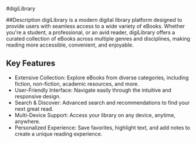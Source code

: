 #digiLibrary

##Description
digiLibrary is a modern digital library platform designed to provide users with seamless access to a wide variety of eBooks. Whether you're a student, a professional, or an avid reader, digiLibrary offers a curated collection of eBooks across multiple genres and disciplines, making reading more accessible, convenient, and enjoyable.

## Key Features
-    Extensive Collection: Explore eBooks from diverse categories, including fiction, non-fiction, academic resources, and more.
-    User-Friendly Interface: Navigate easily through the intuitive and responsive design.
-    Search & Discover: Advanced search and recommendations to find your next great read.
-    Multi-Device Support: Access your library on any device, anytime, anywhere.
-    Personalized Experience: Save favorites, highlight text, and add notes to create a unique reading experience.
